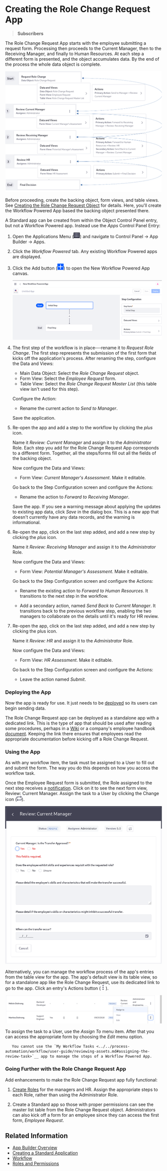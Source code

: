 # Creating the Role Change Request App

> **Subscribers**

The Role Change Request App starts with the employee submitting a request form. Processing then proceeds to the Current Manager, then to the Receiving Manager, and finally to Human Resources. At each step a different form is presented, and the object accumulates data. By the end of the process the whole data object is complete.

![The Role Change Request object flows through several steps in this Workflow Powered App.](./creating-a-workflow-powered-application/drawings/role-request-app.png)

Before proceeding, create the backing object, form views, and table views. See [Creating the Role Change Request Object](./creating-the-role-change-request-object.md) for details. Here, you'll create the Workflow Powered App based the backing object presented there.

A Standard app can be created from within the Object Control Panel entry, but not a Workflow Powered app. Instead use the _Apps_ Control Panel Entry:

1. Open the Applications Menu (![Applications Menu](../../images/icon-applications-menu.png)) and navigate to Control Panel &rarr; App Builder &rarr; Apps.

1. Click the _Workflow Powered_ tab. Any existing Workflow Powered apps are displayed. 

1. Click the Add button (![Add](../../images/icon-add.png)) to open the New Workflow Powered App canvas.

   ![The Workflow Powered App is underway.](./creating-a-workflow-powered-application/images/01.png)

1. The first step of the workflow is in place---rename it to _Request Role Change_. The first step represents the submission of the first form that kicks off the application's process. After renaming the step, configure the Data and Views:

   - Main Data Object: Select the _Role Change Request_ object.
   - Form View: Select the _Employee Request_ form.
   - Table View: Select the _Role Change Request Master List_ (this table view isn't used for this step).

   Configure the Action:

   - Rename the current action to _Send to Manager_.

   Save the application.

1. Re-open the app and add a step to the workflow by clicking the _plus_ icon.

   Name it _Review: Current Manager_ and assign it to the _Administrator_ Role. Each step you add for the Role Change Request App corresponds to a different form. Together, all the steps/forms fill out all the fields of the backing object.

   Now configure the Data and Views:

   - Form View: _Current Manager's Assessment_. Make it editable.

   Go back to the Step Configuration screen and configure the Actions:

   - Rename the action to _Forward to Receiving Manager_.

   Save the app. If you see a warning message about applying the updates to existing app data, click _Save_ in the dialog box. This is a new app that doesn't currently have any data records, and the warning is informational.

1. Re-open the app, click on the last step added, and add a new step by clicking the _plus_ icon.

   Name it _Review: Receiving Manager_ and assign it to the _Administrator_ Role.

   Now configure the Data and Views:

   - Form View: _Potential Manager's Assessment_. Make it editable.

   Go back to the Step Configuration screen and configure the Actions:

   - Rename the existing action to _Forward to Human Resources_. It transitions to the next step in the workflow.

   - Add a secondary action, named _Send Back to Current Manager_. It transitions back to the previous workflow step, enabling the two managers to collaborate on the details until it's ready for HR review.

1. Re-open the app, click on the last step added, and add a new step by clicking the plus icon.

   Name it  _Review: HR_ and assign it to the _Administrator_ Role.

   Now configure the Data and Views:

   - Form View: _HR Assessment_. Make it editable.

   Go back to the Step Configuration screen and configure the Actions:

   - Leave the action named _Submit_.

### Deploying the App

Now the app is ready for use. It just needs to be [deployed](./creating-a-standard-application.md#deploying-the-application) so its users can begin sending data.

The Role Change Request app can be deployed as a standalone app with a dedicated link. This is the type of app that should be used after reading some procedures, perhaps in a [Wiki](../../collaboration-and-social/collaboration-and-social-overview.md#wiki) or a company's employee handbook [document](../../content-authoring-and-management/documents-and-media/introduction-to-documents-and-media.md). Keeping the link there ensures that employees read the appropriate documentation before kicking off a Role Change Request.

### Using the App

As with any workflow item, the task must be assigned to a User to fill out and submit the form. The way you do this depends on how you access the workflow task.

Once the Employee Request form is submitted, the Role assigned to the next step receives a [notification](../../collaboration-and-social/notifications-and-requests/user-guide/managing-notifications-and-requests.md). Click on it to see the next form view, Review: Current Manager. Assign the task to a User by clicking the Change icon (![Change](../../images/icon-change.png)).

![Each form of the app can be accessed via User Notification.](./creating-a-workflow-powered-application/images/03.png)

Alternatively, you can manage the workflow process of the app's entries from the table view for the app. The app's default view is its table view, so for a standalone app like the Role Change Request, use its dedicated link to go to the app. Click an entry's Actions button (![Actions](../../images/icon-actions.png)).

![Each form of the app can be accessed via the record's Actions menu.](./creating-the-role-change-request-app/images/04.png)

To assign the task to a User, use the _Assign To_ menu item. After that you can access the appropriate form by choosing the _Edit_ menu option.

```note::
   You cannot use the `My Workflow Tasks <../../process-automation/workflow/user-guide/reviewing-assets.md#assigning-the-review-task>`__ app to manage the steps of a Workflow Powered App.
```

### Going Further with the Role Change Request App

Add enhancements to make the Role Change Request app fully functional:

1. [Create Roles](../../users-and-permissions/roles-and-permissions/understanding-roles-and-permissions.md) for the managers and HR. Assign the appropriate steps to each Role, rather than using the Administrator Role. 

2. Create a Standard app so those with proper permissions can see the master list table from the Role Change Request object. Administrators can also kick off a form for an employee since they can access the first form, _Employee Request_.

## Related Information

* [App Builder Overview](./app-builder-overview.md)
* [Creating a Standard Application](./creating-a-standard-application.md)
* [Workflow](../../process-automation/workflow/user-guide/introduction-to-workflow.md)
* [Roles and Permissions](../../users-and-permissions/roles-and-permissions/understanding-roles-and-permissions.md)
